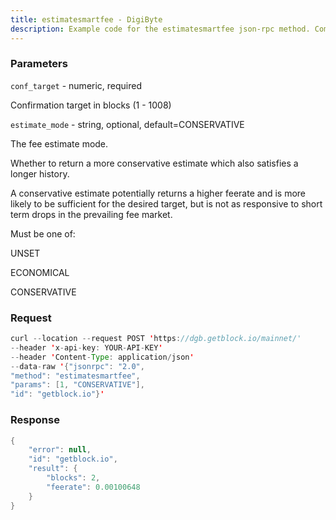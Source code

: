 ```yaml
---
title: estimatesmartfee - DigiByte
description: Example code for the estimatesmartfee json-rpc method. Сomplete guide on how to use estimatesmartfee json-rpc in GetBlock.io Web3 documentation.
---
```


### Parameters


`conf_target` - numeric, required

Confirmation target in blocks (1 - 1008)

`estimate_mode` - string, optional, default=CONSERVATIVE

The fee estimate mode.

Whether to return a more conservative estimate which also satisfies a
longer history.

A conservative estimate potentially returns a higher feerate and is more
likely to be sufficient for the desired target, but is not as responsive
to short term drops in the prevailing fee market.

Must be one of:

UNSET

ECONOMICAL

CONSERVATIVE

### Request

``` java
curl --location --request POST 'https://dgb.getblock.io/mainnet/' 
--header 'x-api-key: YOUR-API-KEY' 
--header 'Content-Type: application/json' 
--data-raw '{"jsonrpc": "2.0",
"method": "estimatesmartfee",
"params": [1, "CONSERVATIVE"],
"id": "getblock.io"}'
```

###  Response

``` java
{
    "error": null,
    "id": "getblock.io",
    "result": {
        "blocks": 2,
        "feerate": 0.00100648
    }
}
```

